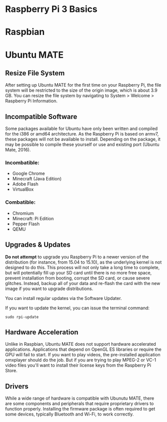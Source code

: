 # Raspberry Pi 3 Basics

# Raspbian

# Ubuntu MATE

## Resize File System

After setting up Ubuntu MATE for the first time on your Raspberry Pi, the file system will be restricted to the size of the origin
image, which is about 3.9 GB. You can resize the file system by navigating to System > Welcome > Raspberry Pi Information.

## Incompatible Software

Some packages available for Ubuntu have only been written and compiled for the i386 or amd64 architecture. 
As the Raspberry Pi is based on armv7, these packages will not be available to install. Depending on the package, it may be
possible to compile these yourself or use and existing port (Ubuntu Mate, 2016).

### Incombatible:

* Google Chrome
* Minecraft (Java Edition)
* Adobe Flash
* VirtualBox

### Combatible:

* Chromium
* Minecraft: Pi Edition
* Pepper Flash
* QEMU

## Upgrades & Updates

**Do not attempt** to upgrade you Raspberry Pi to a newer version of the distribution (for instance, from 15.04 to 15.10), as the underlying
kernel is not designed to do this. This process will not only take a long time to complete, but will potentially fill up your SD card
until there is no more free space, prevent installation from booting, corrupt the SD card, or cause severe glitches. Instead, backup
all of your data and re-flash the card with the new image if you want to upgrade distributions.

You can install regular updates via the Software Updater.

If you want to update the kernel, you can issue the terminal command:

```
sudo rpi-update
```

## Hardware Acceleration

Unlike in Raspbian, Ubuntu MATE does not support hardware accelerated applications. Applications that depend on OpenGL ES libraries
or require the GPU will fail to start. If you want to play videos, the pre-installed application omxplayer should do the job.
But if you are trying to play MPEG-2 or VC-1 video files you'll want to install their license keys from the Raspberry Pi Store.

## Drivers

While a wide range of hardware is compatible with Ubunutu MATE, there are some components and peripherals
that require proprietary drivers to function properly. Installing the firmware package is often required to get some
devices, typically Bluetooth and Wi-Fi, to work correctly.
